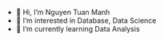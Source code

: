 - 👋 Hi, I’m Nguyen Tuan Manh
- 👀 I’m interested in Database, Data Science
- 🌱 I’m currently learning Data Analysis



<!---
ManhMessina/ManhMessina is a ✨ special ✨ repository because its `README.md` (this file) appears on your GitHub profile.
You can click the Preview link to take a look at your changes.
--->
